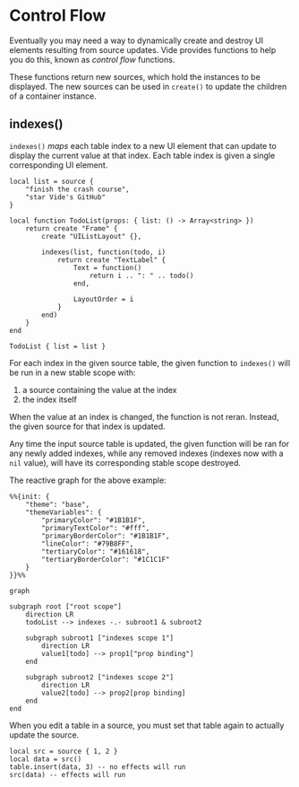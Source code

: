 # Control Flow

Eventually you may need a way to dynamically create and destroy UI elements
resulting from source updates. Vide provides functions to help you do this,
known as *control flow* functions.

These functions return new sources, which hold the instances to be displayed.
The new sources can be used in `create()` to update the children of a container
instance.

## indexes()

`indexes()` *maps* each table index to a new UI element that can
update to display the current value at that index. Each table index is given a
single corresponding UI element.

```luau
local list = source {
    "finish the crash course",
    "star Vide's GitHub"
}

local function TodoList(props: { list: () -> Array<string> })
    return create "Frame" {
        create "UIListLayout" {},

        indexes(list, function(todo, i)
            return create "TextLabel" {
                Text = function()
                    return i .. ": " .. todo()
                end,

                LayoutOrder = i
            }
        end)
    }
end

TodoList { list = list }
```

For each index in the given source table, the given function to `indexes()` will
be run in a new stable scope with:

1. a source containing the value at the index
2. the index itself

When the value at an index is changed, the function is not reran. Instead, the
given source for that index is updated.

Any time the input source table is updated, the given function will be ran for
any newly added indexes, while any removed indexes (indexes now with a `nil`
value), will have its corresponding stable scope destroyed.



The reactive graph for the above example:

```mermaid
%%{init: {
    "theme": "base",
    "themeVariables": {
        "primaryColor": "#1B1B1F",
        "primaryTextColor": "#fff",
        "primaryBorderColor": "#1B1B1F",
        "lineColor": "#79B8FF",
        "tertiaryColor": "#161618",
        "tertiaryBorderColor": "#1C1C1F"
    }
}}%%

graph

subgraph root ["root scope"]
    direction LR
    todoList --> indexes -.- subroot1 & subroot2

    subgraph subroot1 ["indexes scope 1"]
        direction LR
        value1[todo] --> prop1["prop binding"]
    end

    subgraph subroot2 ["indexes scope 2"]
        direction LR
        value2[todo] --> prop2[prop binding]
    end
end
```

When you edit a table in a source, you must set that table again to actually
update the source.

```luau
local src = source { 1, 2 }
local data = src()
table.insert(data, 3) -- no effects will run
src(data) -- effects will run
```
